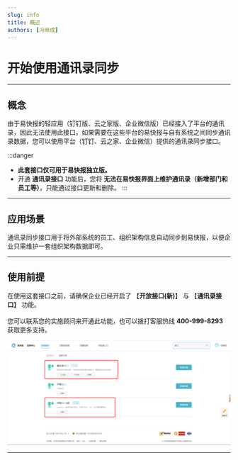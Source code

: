 ```yaml
---
slug: info
title: 概述
authors: [冯继成]
---
```


# 开始使用通讯录同步

---
## 概念
由于易快报的轻应用（钉钉版、云之家版、企业微信版）已经接入了平台的通讯录，因此无法使用此接口。如果需要在这些平台的易快报与自有系统之间同步通讯录数据，您可以使用平台（钉钉、云之家、企业微信）提供的通讯录同步接口。

:::danger
- **此套接口仅可用于易快报独立版。**  
- 开通 **通讯录接口** 功能后，您将 **无法在易快报界面上维护通讯录（新增部门和员工等）**，只能通过接口更新和删除。
:::

---
## 应用场景
通讯录同步接口用于将外部系统的员工、组织架构信息自动同步到易快报，以便企业只需维护一套组织架构数据即可。  

---
## 使用前提
在使用这套接口之前，请确保企业已经开启了 【**开放接口(新)**】 与 【**通讯录接口**】 功能。<br/>  
您可以联系您的实施顾问来开通此功能，也可以拨打客服热线 **400-999-8293** 获取更多支持。
 
![image](images/通讯录同步.png)

---